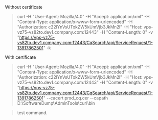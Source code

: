Without certificate
> curl -H "User-Agent: Mozilla/4.0" -H "Accept: application/xml" -H "Content-Type: application/x-www-form-urlencoded" -H "Authorization: c22lYnVsUTokZW5kUmVjb3JkMn2l" -H "Host: vps-vz75-vs82to.dev1.company.com:12443" -H "Content-Length: 0" -v "https://vps-vz75-vs82to.dev1.company.com:12443/CqSearch/api/ServiceRequest/1-13917862501" -k

With certificate
> curl -H "User-Agent: Mozilla/4.0" -H "Accept: application/xml" -H "Content-Type: application/x-www-form-urlencoded" -H "Authorization: c22lYnVsUTokZW5kUmVjb3JkMn2l" -H "Host: vps-vz75-vs82to.dev1.company.com:12443" -H "Content-Length: 0" -v "https://vps-vz75-vs82to.dev1.company.com:12443/CqSearch/api/ServiceRequest/1-13917862501" --cacert prod_cq.cer --capath D:\SoftwareDump\AdminTools\curl\bin


> test command.

